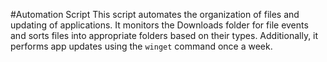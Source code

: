 #Automation Script
This script automates the organization of files and updating of applications. 
It monitors the Downloads folder for file events and sorts files into appropriate folders based on their types.
Additionally, it performs app updates using the `winget` command once a week.
